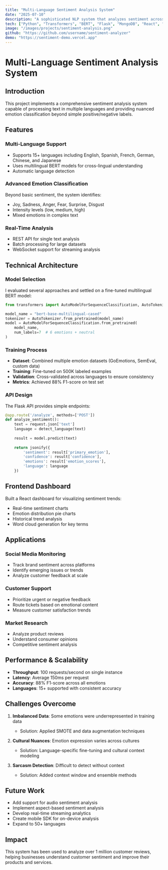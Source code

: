```yaml
---
title: "Multi-Language Sentiment Analysis System"
date: "2025-07-10"
description: "A sophisticated NLP system that analyzes sentiment across multiple languages using transformer models and provides detailed emotion classification."
tech: ["Python", "Transformers", "BERT", "Flask", "MongoDB", "React", "Chart.js"]
image: "/images/projects/sentiment-analysis.png"
github: "https://github.com/username/sentiment-analyzer"
demo: "https://sentiment-demo.vercel.app"
---
```


# Multi-Language Sentiment Analysis System

## Introduction

This project implements a comprehensive sentiment analysis system capable of processing text in multiple languages and providing nuanced emotion classification beyond simple positive/negative labels.

## Features

### Multi-Language Support
- Supports 15+ languages including English, Spanish, French, German, Chinese, and Japanese
- Uses multilingual BERT models for cross-lingual understanding
- Automatic language detection

### Advanced Emotion Classification
Beyond basic sentiment, the system identifies:
- Joy, Sadness, Anger, Fear, Surprise, Disgust
- Intensity levels (low, medium, high)
- Mixed emotions in complex text

### Real-Time Analysis
- REST API for single text analysis
- Batch processing for large datasets
- WebSocket support for streaming analysis

## Technical Architecture

### Model Selection

I evaluated several approaches and settled on a fine-tuned multilingual BERT model:

```python
from transformers import AutoModelForSequenceClassification, AutoTokenizer

model_name = "bert-base-multilingual-cased"
tokenizer = AutoTokenizer.from_pretrained(model_name)
model = AutoModelForSequenceClassification.from_pretrained(
    model_name,
    num_labels=7  # 6 emotions + neutral
)
```

### Training Process

- **Dataset**: Combined multiple emotion datasets (GoEmotions, SemEval, custom data)
- **Training**: Fine-tuned on 500K labeled examples
- **Validation**: Cross-validated across languages to ensure consistency
- **Metrics**: Achieved 88% F1-score on test set

### API Design

The Flask API provides simple endpoints:

```python
@app.route('/analyze', methods=['POST'])
def analyze_sentiment():
    text = request.json['text']
    language = detect_language(text)
    
    result = model.predict(text)
    
    return jsonify({
        'sentiment': result['primary_emotion'],
        'confidence': result['confidence'],
        'emotions': result['emotion_scores'],
        'language': language
    })
```

## Frontend Dashboard

Built a React dashboard for visualizing sentiment trends:
- Real-time sentiment charts
- Emotion distribution pie charts
- Historical trend analysis
- Word cloud generation for key terms

## Applications

### Social Media Monitoring
- Track brand sentiment across platforms
- Identify emerging issues or trends
- Analyze customer feedback at scale

### Customer Support
- Prioritize urgent or negative feedback
- Route tickets based on emotional content
- Measure customer satisfaction trends

### Market Research
- Analyze product reviews
- Understand consumer opinions
- Competitive sentiment analysis

## Performance & Scalability

- **Throughput**: 100 requests/second on single instance
- **Latency**: Average 150ms per request
- **Accuracy**: 88% F1-score across all emotions
- **Languages**: 15+ supported with consistent accuracy

## Challenges Overcome

1. **Imbalanced Data**: Some emotions were underrepresented in training data
   - Solution: Applied SMOTE and data augmentation techniques

2. **Cultural Nuances**: Emotion expression varies across cultures
   - Solution: Language-specific fine-tuning and cultural context modeling

3. **Sarcasm Detection**: Difficult to detect without context
   - Solution: Added context window and ensemble methods

## Future Work

- Add support for audio sentiment analysis
- Implement aspect-based sentiment analysis
- Develop real-time streaming analytics
- Create mobile SDK for on-device analysis
- Expand to 50+ languages

## Impact

This system has been used to analyze over 1 million customer reviews, helping businesses understand customer sentiment and improve their products and services.
